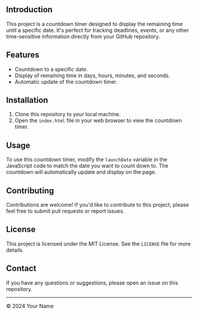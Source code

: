 ## Introduction

This project is a countdown timer designed to display the remaining time until a specific date. It's perfect for tracking deadlines, events, or any other time-sensitive information directly from your GitHub repository.

## Features

- Countdown to a specific date.
- Display of remaining time in days, hours, minutes, and seconds.
- Automatic update of the countdown timer.

## Installation

1. Clone this repository to your local machine.
2. Open the `index.html` file in your web browser to view the countdown timer.

## Usage

To use this countdown timer, modify the `launchDate` variable in the JavaScript code to match the date you want to count down to. The countdown will automatically update and display on the page.

## Contributing

Contributions are welcome! If you'd like to contribute to this project, please feel free to submit pull requests or report issues.

## License

This project is licensed under the MIT License. See the `LICENSE` file for more details.

## Contact

If you have any questions or suggestions, please open an issue on this repository.

---

© 2024 Your Name